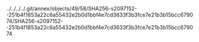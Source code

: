 ../../../../.git/annex/objects/49/58/SHA256-s2097152--251b4f1853a22c6a55432e2b0d1bbf4e7cd3633f3b3fce7e21b3b15bcc679074/SHA256-s2097152--251b4f1853a22c6a55432e2b0d1bbf4e7cd3633f3b3fce7e21b3b15bcc679074